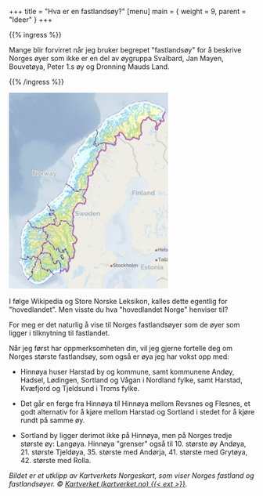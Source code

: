 +++
title = "Hva er en fastlandsøy?"
[menu]
main = { weight = 9, parent = "Ideer" }
+++

<!-- markdownlint-disable MD033 -->

{{% ingress %}}

Mange blir forvirret når jeg bruker begrepet "fastlandsøy" for å beskrive Norges øyer som ikke
er en del av øygruppa Svalbard, Jan Mayen, Bouvetøya, Peter 1.s øy og Dronning Mauds Land.

{{% /ingress %}}

<img src="bilde.png" class="rounded float-right" height="400" alt="...">

I følge Wikipedia og Store Norske Leksikon, kalles dette egentlig for "hovedlandet". Men visste du
hva "hovedlandet Norge" henviser til?

For meg er det naturlig å vise til Norges fastlandsøyer som de øyer som ligger i tilknytning
til fastlandet.

Når jeg først har oppmerksomheten din, vil jeg gjerne fortelle deg om Norges største fastlandsøy,
som også er øya jeg har vokst opp med:

- Hinnøya huser Harstad by og kommune, samt kommunene Andøy, Hadsel, Lødingen, Sortland og Vågan
i Nordland fylke, samt Harstad, Kvæfjord og Tjeldsund i Troms fylke.

- Det går en ferge fra Hinnøya til Hinnøya mellom Revsnes og Flesnes, et godt alternativ for å
kjøre mellom Harstad og Sortland i stedet for å kjøre rundt på samme øy.

- Sortland by ligger derimot ikke på Hinnøya, men på Norges tredje største øy: Langøya.
Hinnøya "grenser" også til 10. største øy Andøya, 21. største Tjeldøya, 35.
største med Andørja, 41. største med Grytøya, 42. største med Rolla.

*Bildet er et utklipp av Kartverkets Norgeskart, som viser Norges fastland og fastlandsøyer.
© [Kartverket (kartverket.no) {{< ext >}}](https://kartverket.no).*

<!-- Her er noen andre øyfakta:

- Nordland, Troms og Finnmark har topp 7 største fastlandsøyene i Norge, og til sammen
har fylkene 56 av 100 største øyer på fastlands-Norge.

- Bortsett fra Hinnøya, deler følgende
kystøyer en fylkesgrense: Austra (Nordland og Trøndelag).

- Men følgende øyer deler landegrener:
	- 
	
-->
